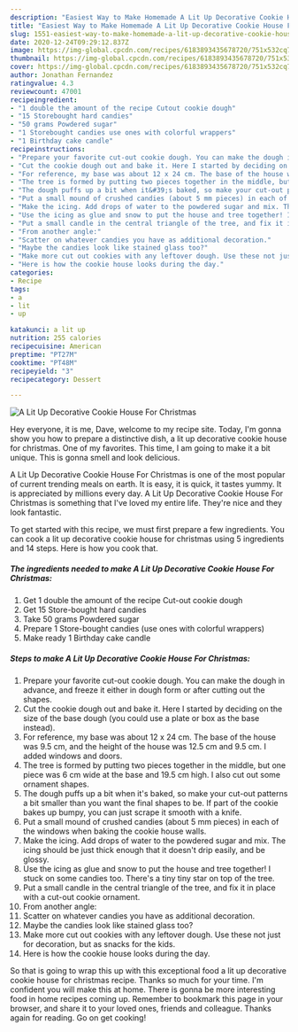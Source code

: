 ```yaml
---
description: "Easiest Way to Make Homemade A Lit Up Decorative Cookie House For Christmas"
title: "Easiest Way to Make Homemade A Lit Up Decorative Cookie House For Christmas"
slug: 1551-easiest-way-to-make-homemade-a-lit-up-decorative-cookie-house-for-christmas
date: 2020-12-24T09:29:12.837Z
image: https://img-global.cpcdn.com/recipes/6183893435678720/751x532cq70/a-lit-up-decorative-cookie-house-for-christmas-recipe-main-photo.jpg
thumbnail: https://img-global.cpcdn.com/recipes/6183893435678720/751x532cq70/a-lit-up-decorative-cookie-house-for-christmas-recipe-main-photo.jpg
cover: https://img-global.cpcdn.com/recipes/6183893435678720/751x532cq70/a-lit-up-decorative-cookie-house-for-christmas-recipe-main-photo.jpg
author: Jonathan Fernandez
ratingvalue: 4.3
reviewcount: 47001
recipeingredient:
- "1 double the amount of the recipe Cutout cookie dough"
- "15 Storebought hard candies"
- "50 grams Powdered sugar"
- "1 Storebought candies use ones with colorful wrappers"
- "1 Birthday cake candle"
recipeinstructions:
- "Prepare your favorite cut-out cookie dough. You can make the dough in advance, and freeze it either in dough form or after cutting out the shapes."
- "Cut the cookie dough out and bake it. Here I started by deciding on the size of the base dough (you could use a plate or box as the base instead)."
- "For reference, my base was about 12 x 24 cm. The base of the house was 9.5 cm, and the height of the house was 12.5 cm and 9.5 cm. I added windows and doors."
- "The tree is formed by putting two pieces together in the middle, but one piece was 6 cm wide at the base and 19.5 cm high. I also cut out some ornament shapes."
- "The dough puffs up a bit when it&#39;s baked, so make your cut-out patterns a bit smaller than you want the final shapes to be. If part of the cookie bakes up bumpy, you can just scrape it smooth with a knife."
- "Put a small mound of crushed candies (about 5 mm pieces) in each of the windows when baking the cookie house walls."
- "Make the icing. Add drops of water to the powdered sugar and mix. The icing should be just thick enough that it doesn&#39;t drip easily, and be glossy."
- "Use the icing as glue and snow to put the house and tree together! I stuck on some candies too. There&#39;s a tiny tiny star on top of the tree."
- "Put a small candle in the central triangle of the tree, and fix it in place with a cut-out cookie ornament."
- "From another angle:"
- "Scatter on whatever candies you have as additional decoration."
- "Maybe the candies look like stained glass too?"
- "Make more cut out cookies with any leftover dough. Use these not just for decoration, but as snacks for the kids."
- "Here is how the cookie house looks during the day."
categories:
- Recipe
tags:
- a
- lit
- up

katakunci: a lit up 
nutrition: 255 calories
recipecuisine: American
preptime: "PT27M"
cooktime: "PT48M"
recipeyield: "3"
recipecategory: Dessert

---
```



![A Lit Up Decorative Cookie House For Christmas](https://img-global.cpcdn.com/recipes/6183893435678720/751x532cq70/a-lit-up-decorative-cookie-house-for-christmas-recipe-main-photo.jpg)

Hey everyone, it is me, Dave, welcome to my recipe site. Today, I'm gonna show you how to prepare a distinctive dish, a lit up decorative cookie house for christmas. One of my favorites. This time, I am going to make it a bit unique. This is gonna smell and look delicious.

A Lit Up Decorative Cookie House For Christmas is one of the most popular of current trending meals on earth. It is easy, it is quick, it tastes yummy. It is appreciated by millions every day. A Lit Up Decorative Cookie House For Christmas is something that I've loved my entire life. They're nice and they look fantastic.




To get started with this recipe, we must first prepare a few ingredients. You can cook a lit up decorative cookie house for christmas using 5 ingredients and 14 steps. Here is how you cook that.

<!--inarticleads1-->

##### The ingredients needed to make A Lit Up Decorative Cookie House For Christmas:

1. Get 1 double the amount of the recipe Cut-out cookie dough
1. Get 15 Store-bought hard candies
1. Take 50 grams Powdered sugar
1. Prepare 1 Store-bought candies (use ones with colorful wrappers)
1. Make ready 1 Birthday cake candle




<!--inarticleads2-->

##### Steps to make A Lit Up Decorative Cookie House For Christmas:

1. Prepare your favorite cut-out cookie dough. You can make the dough in advance, and freeze it either in dough form or after cutting out the shapes.
1. Cut the cookie dough out and bake it. Here I started by deciding on the size of the base dough (you could use a plate or box as the base instead).
1. For reference, my base was about 12 x 24 cm. The base of the house was 9.5 cm, and the height of the house was 12.5 cm and 9.5 cm. I added windows and doors.
1. The tree is formed by putting two pieces together in the middle, but one piece was 6 cm wide at the base and 19.5 cm high. I also cut out some ornament shapes.
1. The dough puffs up a bit when it&#39;s baked, so make your cut-out patterns a bit smaller than you want the final shapes to be. If part of the cookie bakes up bumpy, you can just scrape it smooth with a knife.
1. Put a small mound of crushed candies (about 5 mm pieces) in each of the windows when baking the cookie house walls.
1. Make the icing. Add drops of water to the powdered sugar and mix. The icing should be just thick enough that it doesn&#39;t drip easily, and be glossy.
1. Use the icing as glue and snow to put the house and tree together! I stuck on some candies too. There&#39;s a tiny tiny star on top of the tree.
1. Put a small candle in the central triangle of the tree, and fix it in place with a cut-out cookie ornament.
1. From another angle:
1. Scatter on whatever candies you have as additional decoration.
1. Maybe the candies look like stained glass too?
1. Make more cut out cookies with any leftover dough. Use these not just for decoration, but as snacks for the kids.
1. Here is how the cookie house looks during the day.




So that is going to wrap this up with this exceptional food a lit up decorative cookie house for christmas recipe. Thanks so much for your time. I'm confident you will make this at home. There is gonna be more interesting food in home recipes coming up. Remember to bookmark this page in your browser, and share it to your loved ones, friends and colleague. Thanks again for reading. Go on get cooking!
